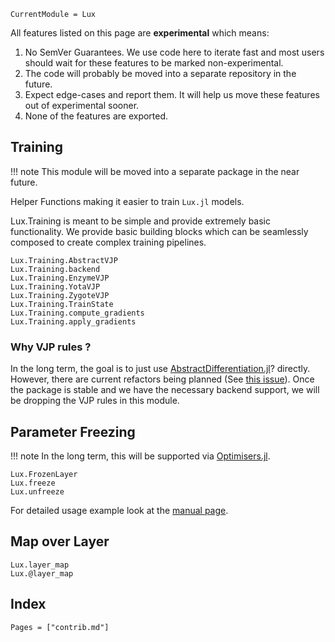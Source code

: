 ```@meta
CurrentModule = Lux
```

All features listed on this page are **experimental** which means:

  1. No SemVer Guarantees. We use code here to iterate fast and most users should wait for
     these features to be marked non-experimental.
  2. The code will probably be moved into a separate repository in the future.
  3. Expect edge-cases and report them. It will help us move these features out of
     experimental sooner.
  4. None of the features are exported.

## Training

!!! note
    This module will be moved into a separate package in the near future.

Helper Functions making it easier to train `Lux.jl` models.

Lux.Training is meant to be simple and provide extremely basic functionality. We provide
basic building blocks which can be seamlessly composed to create complex training pipelines.

```@docs
Lux.Training.AbstractVJP
Lux.Training.backend
Lux.Training.EnzymeVJP
Lux.Training.YotaVJP
Lux.Training.ZygoteVJP
Lux.Training.TrainState
Lux.Training.compute_gradients
Lux.Training.apply_gradients
```

### Why VJP rules ?

In the long term, the goal is to just use
[AbstractDifferentiation.jl](https://github.com/JuliaDiff/AbstractDifferentiation.jl/)?
directly. However, there are current refactors being planned (See
[this issue](https://github.com/EnzymeAD/Enzyme.jl/issues/349#issuecomment-1144514285)).
Once the package is stable and we have the necessary backend support, we will be dropping
the VJP rules in this module.


## Parameter Freezing

!!! note
    In the long term, this will be supported via
    [Optimisers.jl](https://github.com/FluxML/Optimisers.jl/pull/49).

```@docs
Lux.FrozenLayer
Lux.freeze
Lux.unfreeze
```

For detailed usage example look at the [manual page](../manual/freezing_parameters.md).


## Map over Layer

```@docs
Lux.layer_map
Lux.@layer_map
```

## Index

```@index
Pages = ["contrib.md"]
```
